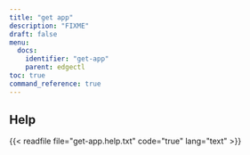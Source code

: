 ```yaml
---
title: "get app"
description: "FIXME"
draft: false
menu:
  docs:
    identifier: "get-app"
    parent: edgectl
toc: true
command_reference: true
---
```


## Help

{{< readfile file="get-app.help.txt" code="true" lang="text" >}}
